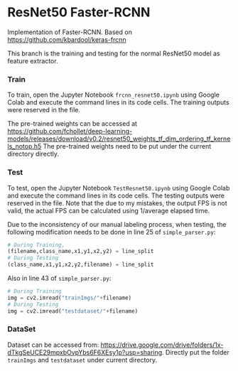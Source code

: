 # ResNet50 Faster-RCNN
Implementation of Faster-RCNN.
Based on https://github.com/kbardool/keras-frcnn

This branch is the training and testing for the normal ResNet50 model as feature extractor.

### Train
To train, open the Jupyter Notebook `frcnn_resnet50.ipynb` using Google Colab and execute the command lines in its code cells. The training outputs were reserved in the file.

The pre-trained weights can be accessed at  https://github.com/fchollet/deep-learning-models/releases/download/v0.2/resnet50_weights_tf_dim_ordering_tf_kernels_notop.h5 
The pre-trained weights need to be put under the current directory directly.

### Test
To test, open the Jupyter Notebook `TestResnet50.ipynb` using Google Colab and execute the command lines in its code cells. The testing outputs were reserved in the file. Note that the due to my mistakes, the output FPS is not valid, the actual FPS can be calculated using 1/average elapsed time.

Due to the inconsistency of our manual labeling process, when testing, the following modification needs to be done in line 25 of `simple_parser.py`:
```python
# During Training,
(filename,class_name,x1,y1,x2,y2) = line_split
# During Testing
(class_name,x1,y1,x2,y2,filename) = line_split
```
Also in line 43 of `simple_parser.py`:
```python
# During Training
img = cv2.imread("trainImgs/"+filename)
# During Testing
img = cv2.imread("testdataset/"+filename)
```

### DataSet
Dataset can be accessed from: https://drive.google.com/drive/folders/1x-dTkgSeUCE29mpxbOvpYbs6F6XEsy1p?usp=sharing. Directly put the folder `trainImgs` and `testdataset` under current directory.
